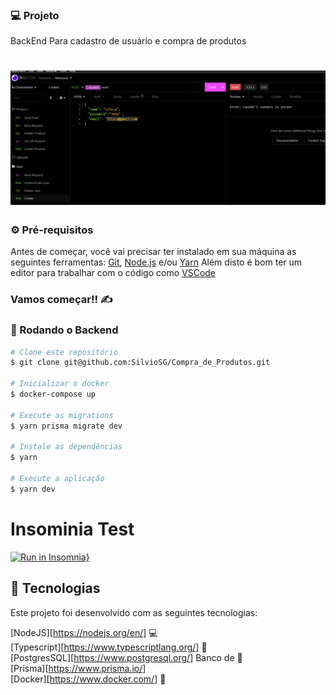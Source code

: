 ### 💻 Projeto

BackEnd Para cadastro de usuário e compra de produtos

<h1 align = "center">
    <img alt= "Readme" title= "Readme"  src="./github/Animação.gif" />
</h1>

### ⚙ Pré-requisitos

Antes de começar, você vai precisar ter instalado em sua máquina as seguintes ferramentas:
[Git](https://git-scm.com), [Node.js](https://nodejs.org/en/) e/ou [Yarn](https://https://yarnpkg.com/)
Além disto é bom ter um editor para trabalhar com o código como [VSCode](https://code.visualstudio.com/)

### Vamos começar!! ✍

### 📙 Rodando o Backend

```bash
# Clone este repositório
$ git clone git@github.com:SilvioSG/Compra_de_Produtos.git

# Inicializar o docker
$ docker-compose up

# Execute as migrations
$ yarn prisma migrate dev

# Instale as dependências
$ yarn

# Execute a aplicação
$ yarn dev

```

# Insominia Test

[![Run in Insomnia}](https://insomnia.rest/images/run.svg)](https://insomnia.rest/run/?label=Compra%20de%20Produtos&uri=https%3A%2F%2Fraw.githubusercontent.com%2FSilvioSG%2FCompra_de_Produtos%2Fdev%2Finsomnia%2FInsomnia_2022-08-30.json)

## :rocket: Tecnologias

Este projeto foi desenvolvido com as seguintes tecnologias:

[NodeJS][https://nodejs.org/en/] 💻 </br>
[Typescript][https://www.typescriptlang.org/] 📘 </br>
[PostgresSQL][https://www.postgresql.org/] Banco de 🎲 </br>
[Prisma][https://www.prisma.io/] </br>
[Docker][https://www.docker.com/] 🐳 </br>
